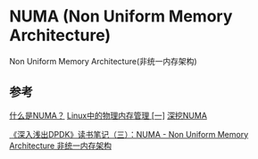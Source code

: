 
# NUMA (Non Uniform Memory Architecture)

Non Uniform Memory Architecture(非统一内存架构)


## 参考

[什么是NUMA？](https://rtoax.blog.csdn.net/article/details/107486989)
[Linux中的物理内存管理 [一]](https://zhuanlan.zhihu.com/p/68465952)
[深挖NUMA](https://zhuanlan.zhihu.com/p/33621500)

[《深入浅出DPDK》读书笔记（三）：NUMA - Non Uniform Memory Architecture 非统一内存架构](https://rtoax.blog.csdn.net/article/details/108938843)